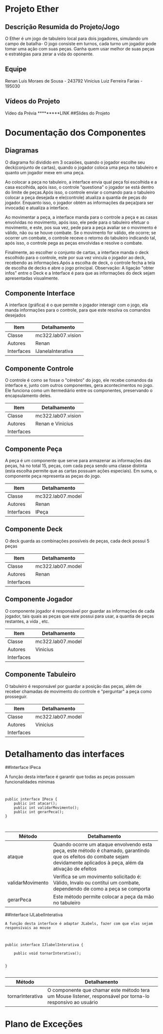 # Projeto Ether

## Descrição Resumida do Projeto/Jogo
O Ether é um jogo de tabuleiro local para dois jogadores, simulando um campo de batalha- O jogo
consiste em turnos, cada turno um jogador pode tomar uma ação com suas peças.
Ganha quem usar melhor de suas peças e estratégias para zerar a vida do oponente.

## Equipe

Renan Luis Moraes de Sousa - 243792
Vinícius Luiz Ferreira Farias - 195030

## Vídeos do Projeto

Vídeo da Prévia
*********LINK
##Slides do Projeto

# Documentação dos Componentes

## Diagramas

O diagrama foi dividido em 3 ocasiões, quando o jogador escolhe seu deck(conjunto de cartas), quando o jogador coloca uma peça no tabuleiro e quanto um jogador mexe em uma peça.
	
Ao colocar a peça no tabuleiro, a interface envia qual peça foi escolhida e a casa escolhida, após isso, o controle "questiona" o jogador se
está dentro do limite de peças.Após isso, o controle enviar o comando para o tabuleiro colocar a peça desejada e ele(controle) atualiza a
quantia de peças do jogador. Enquanto isso, o jogador obtém as informações da peça(para ser invocada) e atualiza a interface.
	
Ao movimentar a peça, a interface manda para o controle a peça e as casas envolvidas no movimento, após isso, ele pede para o tabuleiro efetuar
o movimento, e este, pos sua vez, pede para a peça avaliar se o movimento é válido, não ou se houve combate. Se o movimento for válido, ele ocorre; se
ocorrer um combate, o controle receve o retorno do tabuleiro indicando tal, após isso,  o controle pega as peças envolvidas e resolve o combate.
	
Finalmente, ao escolher o conjunto de cartas, a interface manda o deck escolhido para o controle, este por sua vez vincula o jogador ao deck,
recebendo as informações.Após a escolha de deck, o controle fecha a tela de escolha de decks e abre o jogo principal. Observação: A ligação "obter infos"
entre o Deck e a Interface é para que as informações do deck sejam apresentadas visualmente.
	
## Componente Interface

A interface (gráfica) é o que permite o jogador interagir com o jogo, ela manda informações para o controle, para
que este resolva os comandos desejados

	
|Item  | Detalhamento	|
| ------------- | ------------- |
| Classe  | mc322.lab07.vision  |
| Autores  |  Renan |
| Interfaces | IJanelaInterativa |

## Componente Controle

O controle é como se fosse o "cérebro" do jogo, ele recebe comandos da interface e, junto com outros componentes, gera
acontecimentos no jogo. Ele funciona como um itermediário entre os componentes, preservando o encapsulamento deles.

|Item  | Detalhamento	|
| ------------- | ------------- |
| Classe  | mc322.lab07.vision  |
| Autores  |  Renan e Vinicius |
| Interfaces |  |



## Componente Peça

A peça é um componente que serve para armazenar as informações das peças, há no total 15, peças, com cada peça sendo uma
classe distinta (esta escolha permite que as cartas possuam ações especiais). Em suma, o componente peça representa as peças
do jogo.
	
|Item  | Detalhamento	|
| ------------- | ------------- |
| Classe  | mc322.lab07.model  |
| Autores  |  Renan |
| Interfaces | IPeça |


## Componente Deck

O deck guarda as combinações possíveis de peças, cada deck possui 5 peças
	
|Item  | Detalhamento	|
| ------------- | ------------- |
| Classe  | mc322.lab07.model  |
| Autores  |  Renan |
| Interfaces |  |

## Componente Jogador
	
O componente jogador é responsável por guardar as informações de cada jogador, tais quais as peças que este possui para usar,
a quantia de peças restantes, a vida , etc.
	

|Item  | Detalhamento	|
| ------------- | ------------- |
| Classe  | mc322.lab07.model  |
| Autores  |  Vinicius |
| Interfaces |  |

## Componente Tabuleiro
	
O tabuleiro é responsável por guardar a posição das peças, além de receber chamadas de movimento do controle e "perguntar" a peça
como prosseguir.
	
|Item  | Detalhamento	|
| ------------- | ------------- |
| Classe  | mc322.lab07.model  |
| Autores  |  Vinicius |
| Interfaces |  |


# Detalhamento das interfaces

##Interface IPeca

A função desta interface é garantir que todas as peças possuam funcionalidades mínimas
	
```
	
	
public interface IPeca {
	public int atacar();
	public int validarMovimento();
	public int gerarPeca();
}

	
```
	
|Método  | Detalhamento	|
| ------------- | ------------- |
| ataque  | Quando ocorre um ataque envolvendo esta peça, este método é chamado, garantindo que os efeitos do combate sejam devidamente aplicados à peça, além da ativação de efeitos   |
| validarMovimento  | Verifica se um movimento solicitado é: Válido, Invalo ou contitui um combate, dependendo de como a peça se comporta |
| gerarPeca | Este método permite colocar a peça da mão no tabuleiro  |

##Interface IJLabelInterativa

	A função desta interface é adaptar JLabels, fazer com que elas sejam responsívais ao mouse
	
```
	
	
public interface IJlabelInterativa {
		
	public void tornarInterativa();
	
	
}
	
``` 
	
|Método  | Detalhamento	|
| ------------- | ------------- |
| tornarInterativa  | O componente que chamar este método tera um Mouse listener, responsável por torna-lo responsivo ao usuário   |


# Plano de Exceções